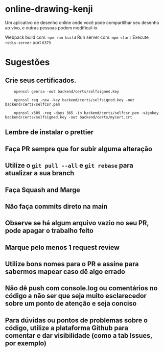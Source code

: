 # online-drawing-kenji
Um aplicativo de desenho online onde você pode compartilhar seu desenho ao vivo, e outras pessoas podem modifical-lo

Webpack build com: `npm run build`
Run server com: `npm start`
Execute `redis-server` port `6379`

# Sugestões

## Crie seus certificados.
        openssl genrsa -out backend/certs/selfsigned.key

        openssl req -new -key backend/certs/selfsigned.key -out backend/certs/selfcsr.pem

        openssl x509 -req -days 365 -in backend/certs/selfcsr.pem -signkey backend/certs/selfsigned.key -out backend/certs/mycert.crt
## Lembre de instalar o prettier

## Faça PR sempre que for subir alguma alteração

## Utilize o `git pull --all` e `git rebase` para atualizar a sua branch

## Faça Squash and Marge

## Não faça commits direto na main

## Observe se há algum arquivo vazio no seu PR, pode apagar o trabalho feito

## Marque pelo menos 1 request review 

## Utilize bons nomes para o PR e assine para sabermos mapear caso dê algo errado

## Não dê push com console.log ou comentários no código a não ser que seja muito esclarecedor sobre um ponto de atenção e seja conciso

## Para dúvidas ou pontos de problemas sobre o código, utilize a plataforma Github para comentar e dar visibilidade (como a tab Issues, por exemplo)
